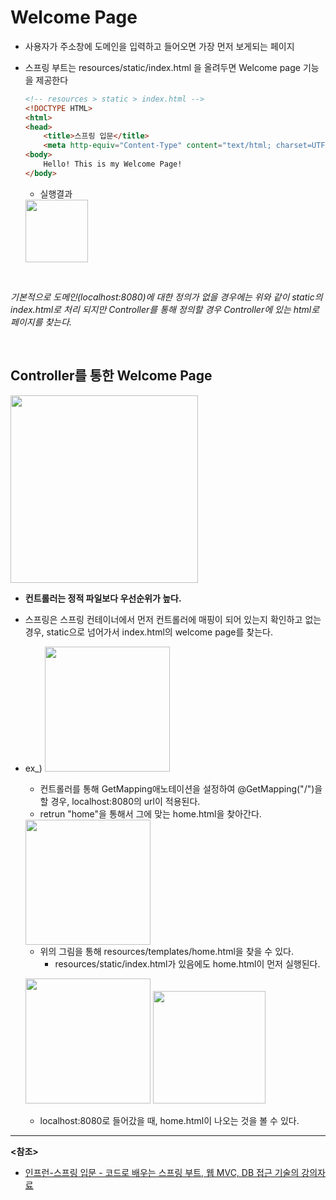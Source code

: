 # Welcome Page

- 사용자가 주소창에 도메인을 입력하고 들어오면 가장 먼저 보게되는 페이지

- 스프링 부트는 resources/static/index.html 을 올려두면 Welcome page 기능을 제공한다

  ```html
  <!-- resources > static > index.html -->
  <!DOCTYPE HTML>
  <html>
  <head>
      <title>스프링 입문</title>
      <meta http-equiv="Content-Type" content="text/html; charset=UTF-8" /> </head>
  <body>
      Hello! This is my Welcome Page!
  </body> 
  ```
  - 실행결과
  <img src="https://user-images.githubusercontent.com/58902042/107846887-a7ede680-6e2a-11eb-9aea-069b4507c17b.png" height= 100> 

<br>

*기본적으로 도메인(localhost:8080)에 대한 정의가 없을 경우에는 위와 같이 static의 index.html로 처리 되지만 Controller를 통해  정의할 경우 Controller에 있는 html로 페이지를 찾는다.*

<br>

## Controller를 통한 Welcome Page
<img src="https://user-images.githubusercontent.com/58902042/107847447-01581480-6e2f-11eb-8e78-837c5a027f8a.png" height=300>

- **컨트롤러는 정적 파일보다 우선순위가 높다.**

- 스프링은 스프링 컨테이너에서 먼저 컨트롤러에 매핑이 되어 있는지 확인하고 없는 경우, static으로 넘어가서 index.html의 welcome page를 찾는다.

- ex_)
   <img src="https://user-images.githubusercontent.com/58902042/107847405-93135200-6e2e-11eb-9539-417da6a84afe.png" height=200> 

  - 컨트롤러를 통해 GetMapping애노테이션을 설정하여 @GetMapping("/")을 할 경우, localhost:8080의 url이 적용된다.
  - retrun "home"을 통해서 그에 맞는 home.html을 찾아간다.

  <img src="https://user-images.githubusercontent.com/58902042/107847542-d7ebb880-6e2f-11eb-9dd0-5b9235806bc4.png" height=200> 

  - 위의 그림을 통해 resources/templates/home.html을 찾을 수 있다.
    -  resources/static/index.html가 있음에도 home.html이 먼저 실행된다.

  <img src="https://user-images.githubusercontent.com/58902042/107847552-e9cd5b80-6e2f-11eb-9716-aed8ae99ba10.png" height=200>         <img src="https://user-images.githubusercontent.com/58902042/107847639-99a2c900-6e30-11eb-9db2-3560e962dee7.png" height= 180>

  - localhost:8080로 들어갔을 때, home.html이 나오는 것을 볼 수 있다.



---

**<참조>**

- [인프런-스프링 입문 - 코드로 배우는 스프링 부트, 웹 MVC, DB 접근 기술의 강의자료](https://www.inflearn.com/course/%EC%8A%A4%ED%94%84%EB%A7%81-%EC%9E%85%EB%AC%B8-%EC%8A%A4%ED%94%84%EB%A7%81%EB%B6%80%ED%8A%B8#)



